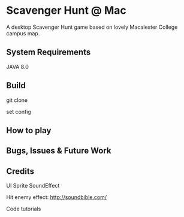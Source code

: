 # Scavenger Hunt @ Mac
A desktop Scavenger Hunt game based on lovely Macalester College campus map. 

## System Requirements

JAVA 8.0

## Build
git clone

set config

## How to play

## Bugs, Issues & Future Work

## Credits
UI
Sprite
SoundEffect

Hit enemy effect: http://soundbible.com/

Code tutorials
